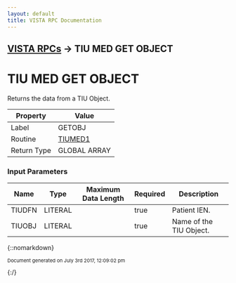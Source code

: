 ```yaml
---
layout: default
title: VISTA RPC Documentation
---
```


## [VISTA RPCs](TableOfContents) &#8594; TIU MED GET OBJECT
# TIU MED GET OBJECT

Returns the data from a TIU Object.

Property | Value
--- | ---
Label | GETOBJ
Routine | [TIUMED1](http://code.osehra.org/dox/Routine_TIUMED1_source.html)
Return Type | GLOBAL ARRAY


### Input Parameters

Name | Type | Maximum Data Length | Required | Description
--- | --- | --- | --- | ---
TIUDFN | LITERAL |  | true | Patient IEN.
TIUOBJ | LITERAL |  | true | Name of the TIU Object.



{::nomarkdown} <br/><p style="font-size: 11px">Document generated on July 3rd 2017, 12:09:02 pm</p>{:/}